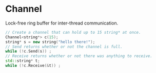 Channel
=======

Lock-free ring buffer for inter-thread communication.

```c++
// Create a channel that can hold up to 15 string* at once. 
Channel<string*> c(15);
string* s = new string("hello there!");
// Send returns whether or not the channel is full.
while (!c.Send(s)) ;
// Receive returns whether or not there was anything to receive.
std::string* t;
while (!c.Receive(&t)) ;
```
